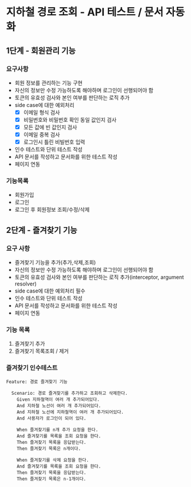# 지하철 경로 조회 - API 테스트 / 문서 자동화
 
## 1단계 - 회원관리 기능

### 요구사항
- 회원 정보를 관리하는 기능 구현
- 자신의 정보만 수정 가능하도록 해야하며 로그인이 선행되어야 함
- 토큰의 유효성 검사와 본인 여부를 판단하는 로직 추가
- side case에 대한 예외처리
    - [x] 이메일 형식 검사
    - [x] 비밀번호와 비밀번호 확인 동일 값인지 검사
    - [x] 모든 값에 빈 값인지 검사
    - [x] 이메일 중복 검사
    - [x] 로그인시 틀린 비빌번호 입력
- 인수 테스트와 단위 테스트 작성
- API 문서를 작성하고 문서화를 위한 테스트 작성
- 페이지 연동

### 기능목록
- 회원가입
- 로그인
- 로그인 후 회원정보 조회/수정/삭제

## 2단계 - 즐겨찾기 기능

### 요구 사항
- 즐겨찾기 기능을 추가(추가,삭제,조회)
- 자신의 정보만 수정 가능하도록 해야하며 로그인이 선행되어야 함
- 토큰의 유효성 검사와 본인 여부를 판단하는 로직 추가(interceptor, argument resolver)
- side case에 대한 예외처리 필수
- 인수 테스트와 단위 테스트 작성
- API 문서를 작성하고 문서화를 위한 테스트 작성
- 페이지 연동

### 기능 목록
1. 즐겨찾기 추가
2. 즐겨찾기 목록조회 / 제거

### 즐겨찾기 인수테스트

```gherkin
Feature: 경로 즐겨찾기 기능

  Scenario: 경로 즐겨찾기를 추가하고 조회하고 삭제한다.
    Given 지하철역이 여러 개 추가되어있다.
    And 지하철 노선이 여러 개 추가되어있다.
    And 지하철 노선에 지하철역이 여러 개 추가되어있다.
    And 사용자가 로그인이 되어 있다.
    
    When 즐겨찾기를 n개 추가 요청을 한다.
    And 즐겨찾기를 목록을 조회 요청을 한다.
    Then 즐겨찾기 목록을 응답받는다.
    Then 즐겨찾기 목록은 n개이다.

    When 즐겨찾기를 삭제 요청을 한다.
    And 즐겨찾기를 목록을 조회 요청을 한다.
    Then 즐겨찾기 목록을 응답받는다.
    Then 즐겨찾기 목록은 n-1개이다.
```
